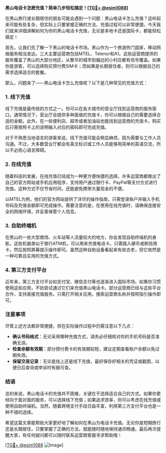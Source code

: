 **黑山电话卡怎麽充值？简单几步轻松搞定！[[TG💪+ @esim1088](https://t.me/s/esim1088)]**

在黑山旅行或长期居住的朋友可能会遇到一个问题：黑山电话卡怎么充值？这听起来可能有些复杂，但实际上只要掌握正确的方法，充值过程可以非常便捷。今天我们就来详细讲解如何为你的黑山电话卡充值，无论是本地卡还是国际卡，都能轻松搞定！

首先，让我们先了解一下黑山的电话卡市场。黑山作为一个旅游热门国家，移动网络服务相当发达。三大主要运营商包括MTEL、Telenor和A1。这些运营商提供的服务覆盖了黑山的大部分地区，从繁华的城市到偏远的小村庄都有信号覆盖。如果你是游客，可以选择购买预付费SIM卡；而如果是长期居住者，则可以根据自己的需求选择适合的套餐。

那么，问题来了——黑山电话卡怎么充值呢？以下是几种常见的充值方式：

### 1. 线下充值

线下充值是最传统的方式之一。你可以在各大城市的营业厅找到运营商的服务窗口。通常情况下，营业厅会提供多种面值的充值卡，你可以根据自己的需要选择合适的金额。此外，在一些便利店、超市或者加油站也能找到运营商的充值卡。购买后只需按照卡上的说明输入对应的密码即可完成充值。

对于不熟悉当地语言的游客来说，线下充值可能会稍显麻烦，因为需要与工作人员沟通。不过，大多数营业厅都会有英文标识或工作人员能够用简单的英语交流，所以不必担心语言障碍。

### 2. 在线充值

随着科技的发展，在线充值已经成为一种更方便快捷的选择。许多运营商都推出了自己的官方网站或手机应用程序，支持用户通过银行卡、PayPal等支付方式进行充值。这种方式不仅节省时间，还能避免携带大量现金的不便。

以MTEL为例，他们的官方网站提供了详尽的操作指南，只需登录账户并输入手机号码及充值金额即可完成操作。需要注意的是，在使用在线充值时，请确保连接安全的网络环境，并妥善保管个人信息。

### 3. 自助终端机

在黑山的一些大型商场、火车站等人流量较大的地方，你会发现自助终端机的身影。这些机器类似于银行ATM机，可以用来充值电话卡。只需插入硬币或刷信用卡，然后按照屏幕提示操作即可。虽然这种自助设备看起来有些古老，但它依然是一种可靠且实用的充值方式。

### 4. 第三方支付平台

近年来，第三方支付平台如支付宝、微信支付等也逐渐进入国际市场。如果你习惯使用这些应用，不妨尝试通过它们来充值黑山电话卡。部分运营商已经与这些平台合作，支持直接充值服务。只需打开相关应用，搜索运营商名称并按照指引操作即可。

### 注意事项

尽管上述方法都非常便捷，但在实际操作过程中仍需注意以下几点：

- **确认号码格式**：无论采用哪种充值方式，请务必仔细核对你的手机号码是否准确无误。
- **检查余额有效期**：部分预付费卡的有效期较短，建议定期查看账户余额以免过期失效。
- **保留交易记录**：无论是线上还是线下充值，最好保存好相关的凭证或截图，以便日后查询或申诉时有据可查。

### 结语

总的来说，黑山电话卡的充值并不困难，关键在于选择适合自己的方式。如果你更倾向于面对面的服务，可以选择线下充值；如果追求效率，则可以考虑在线充值或使用自助终端机。当然，随着跨境支付手段日益丰富，利用第三方支付平台也是一种不错的选择。

希望这篇文章能帮助大家更好地了解如何在黑山为电话卡充值。无论你是短期旅行还是长期居住，只要掌握了正确的方法，就能随时随地保持通讯畅通。最后再次提醒大家，有任何疑问都可以随时联系运营商客服寻求帮助哦！

[[TG💪+ @esim1088](https://t.me/s/esim1088) ![Image](https://i.postimg.cc/4NQfJmqS/Snipaste-2025-05-13-00-14-12.png)]